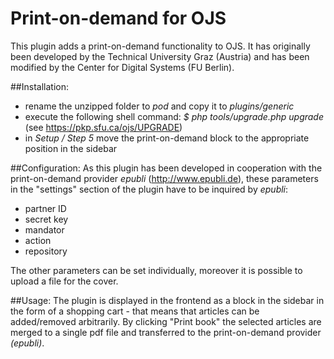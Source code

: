 # Print-on-demand for OJS

This plugin adds a print-on-demand functionality to OJS.
It has originally been developed by the Technical University Graz (Austria) and has been modified by the Center for Digital Systems (FU Berlin).

##Installation:
- rename the unzipped folder to *pod* and copy it to *plugins/generic*
- execute the following shell command: 
  *$ php tools/upgrade.php upgrade* (see https://pkp.sfu.ca/ojs/UPGRADE)
- in *Setup / Step 5* move the print-on-demand block to the appropriate position in the sidebar

##Configuration:
As this plugin has been developed in cooperation with the print-on-demand provider *epubli* (http://www.epubli.de), these parameters in the "settings" section of the plugin have to be inquired by *epubli*:
- partner ID
- secret key
- mandator
- action
- repository 

The other parameters can be set individually, moreover it is possible to upload a file for the cover.

##Usage:
The plugin is displayed in the frontend as a block in the sidebar in the form of a shopping cart - that means that articles can be added/removed arbitrarily.
By clicking "Print book" the selected articles are merged to a single pdf file and transferred to the print-on-demand provider *(epubli)*.
